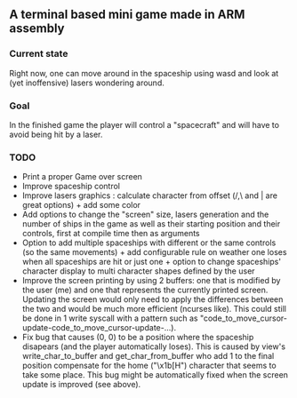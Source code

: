 
## A terminal based mini game made in ARM assembly
### Current state
Right now, one can move around in the spaceship using wasd and look at (yet inoffensive) lasers wondering around.

### Goal
In the finished game the player will control a "spacecraft" and will have to avoid being hit by a laser.


### TODO
- Print a proper Game over screen
- Improve spaceship control
- Improve lasers graphics : calculate character from offset (/,\ and | are great options) + add some color
- Add options to change the "screen" size, lasers generation and the number of ships in the game as well as their starting position and their controls, first at compile time then as arguments
- Option to add multiple spaceships with different or the same controls (so the same movements) + add configurable rule on weather one loses when all spaceships are hit or just one + option to change spaceships' character display to multi character shapes defined by the user
- Improve the screen printing by using 2 buffers: one that is modified by the user (me) and one that represents the currently printed screen. Updating the screen would only need to apply the differences between the two and would be much more efficient (ncurses like). This could still be done in 1 write syscall with a pattern such as "code\_to\_move\_cursor-update-code\_to\_move\_cursor-update-...).
- Fix bug that causes (0, 0) to be a position where the spaceship disapears (and the player automatically loses). This is caused by view's write\_char\_to\_buffer and get\_char\_from\_buffer who add 1 to the final position compensate for the home ("\x1b[H") character that seems to take some place. This bug might be automatically fixed when the screen update is improved (see above).
